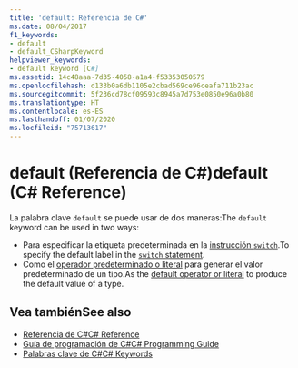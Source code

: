 ```yaml
---
title: 'default: Referencia de C#'
ms.date: 08/04/2017
f1_keywords:
- default
- default_CSharpKeyword
helpviewer_keywords:
- default keyword [C#]
ms.assetid: 14c48aaa-7d35-4058-a1a4-f53353050579
ms.openlocfilehash: d133b0a6db1105e2cbad569ce96ceafa711b23ac
ms.sourcegitcommit: 5f236cd78cf09593c8945a7d753e0850e96a0b80
ms.translationtype: HT
ms.contentlocale: es-ES
ms.lasthandoff: 01/07/2020
ms.locfileid: "75713617"
---
```

# <a name="default-c-reference"></a><span data-ttu-id="9517c-102">default (Referencia de C#)</span><span class="sxs-lookup"><span data-stu-id="9517c-102">default (C# Reference)</span></span>

<span data-ttu-id="9517c-103">La palabra clave `default` se puede usar de dos maneras:</span><span class="sxs-lookup"><span data-stu-id="9517c-103">The `default` keyword can be used in two ways:</span></span>

- <span data-ttu-id="9517c-104">Para especificar la etiqueta predeterminada en la [instrucción `switch`](switch.md).</span><span class="sxs-lookup"><span data-stu-id="9517c-104">To specify the default label in the [`switch` statement](switch.md).</span></span>
- <span data-ttu-id="9517c-105">Como el [operador predeterminado o literal](../operators/default.md) para generar el valor predeterminado de un tipo.</span><span class="sxs-lookup"><span data-stu-id="9517c-105">As the [default operator or literal](../operators/default.md) to produce the default value of a type.</span></span>

## <a name="see-also"></a><span data-ttu-id="9517c-106">Vea también</span><span class="sxs-lookup"><span data-stu-id="9517c-106">See also</span></span>

- [<span data-ttu-id="9517c-107">Referencia de C#</span><span class="sxs-lookup"><span data-stu-id="9517c-107">C# Reference</span></span>](../index.md)
- [<span data-ttu-id="9517c-108">Guía de programación de C#</span><span class="sxs-lookup"><span data-stu-id="9517c-108">C# Programming Guide</span></span>](../../programming-guide/index.md)
- [<span data-ttu-id="9517c-109">Palabras clave de C#</span><span class="sxs-lookup"><span data-stu-id="9517c-109">C# Keywords</span></span>](index.md)
